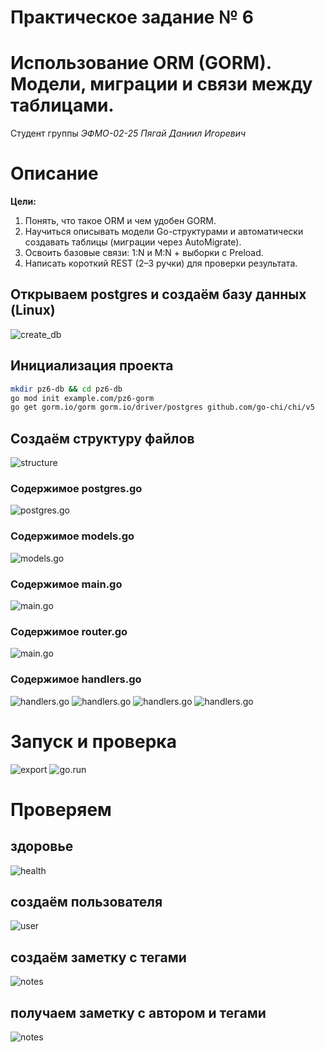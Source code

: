 # Практическое задание № 6

# Использование ORM (GORM). Модели, миграции и связи между таблицами.

Студент группы *ЭФМО-02-25 Пягай Даниил Игоревич*

# Описание

**Цели:**

1.	Понять, что такое ORM и чем удобен GORM.
2.	Научиться описывать модели Go-структурами и автоматически создавать таблицы (миграции через AutoMigrate).
3.	Освоить базовые связи: 1:N и M:N + выборки с Preload.
4.	Написать короткий REST (2–3 ручки) для проверки результата.


## Открываем postgres и создаём базу данных (Linux)

![create_db](img/create_db.JPG)

## Инициализация проекта

```bash
mkdir pz6-db && cd pz6-db
go mod init example.com/pz6-gorm
go get gorm.io/gorm gorm.io/driver/postgres github.com/go-chi/chi/v5
```

## Создаём структуру файлов

![structure](img/structure.JPG)

### Содержимое postgres.go
![postgres.go](img/postgres.go.JPG)

### Содержимое models.go
![models.go](img/model.go.JPG)

### Содержимое main.go
![main.go](img/main.go.JPG)

### Содержимое router.go
![main.go](img/router.go.JPG)

### Содержимое handlers.go
![handlers.go](img/handlers.go(1).JPG)
![handlers.go](img/handlers.go(2).JPG)
![handlers.go](img/handlers.go(3).JPG)
![handlers.go](img/handlers.go(4).JPG)

# Запуск и проверка
![export](img/export_post.JPG)
![go.run](img/go_run.JPG)

# Проверяем
## здоровье
![health](img/health.JPG)
## создаём пользователя
![user](img/create_user.JPG)
## создаём заметку с тегами
![notes](img/create_notes.JPG)
## получаем заметку с автором и тегами
![notes](img/create_notes_1.JPG)
